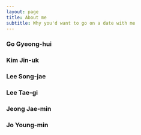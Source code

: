 ```yaml
---
layout: page
title: About me
subtitle: Why you'd want to go on a date with me
---
```

### Go Gyeong-hui
### Kim Jin-uk
### Lee Song-jae
### Lee Tae-gi
### Jeong Jae-min
### Jo Young-min
